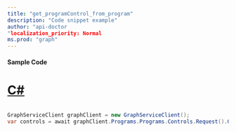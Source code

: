 ```yaml
---
title: "get_programControl_from_program"
description: "Code snippet example" 
author: "api-doctor
"localization_priority: Normal
ms.prod: "graph"
--- 
```

#### Sample Code
# [C#](#tab/Csharp)

```C#

GraphServiceClient graphClient = new GraphServiceClient();
var controls = await graphClient.Programs.Programs.Controls.Request().GetAsync();

```